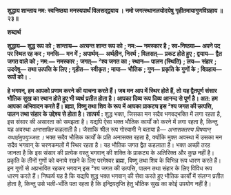 **शुद्धाय शान्ताय नम: स्वनिष्ठया** **मनस्यपार्थं विलसद्द्वयाय ।** **नमो जगत्स्थानलयोदयेषु** **गृहीतमायागुणविग्रहाय ॥ २३॥** 

**शब्दार्थ** 

**शुद्धाय—** **शुद्ध रूप को** **; शान्ताय—** **अत्यन्त शान्त रूप को** **; नम:—** **नमस्कार है** **; स्व-निष्ठया—** **अपने पद पर स्थित रह कर** **;** **मनसि—** **मन में** **; अपार्थम्—** **अर्थहीन, निरर्थ** **; विलसत्—** **प्रकट होते हुए** **; द्वयाय—** **द्वैत जगत वाले को** **; नम:—** **नमस्कार** **;** **जगत्—** **²श्य जगत का** **; स्थान—** **पालन (स्थिति)** **; लय—** **संहार** **; उदयेषु—** **तथा उत्पत्ति के लिए** **; गृहीत—** **स्वीकृत** **; माया—** **भौतिक** **; गुण—** **प्रकृति के गुणों के** **; विग्रहाय—** **रूपों को।** **.** 

**हे भगवन्, हम आपको प्रणाम करने की याचना करते हैं। जब मन आप में स्थिर होते हैं, तो** **यह द्वैतपूर्ण संसार भौतिक सुख का स्थान होते हुए भी व्यर्थ प्रतीत होता है। आपका दिव्य रूप** **दिव्य आनन्द से पूर्ण है। अत: हम आपका अभिवादन करते हैं। ब्रह्मा, विष्णु तथा शिव के रूप** **में आपका प्राकट्य इस ²श्य जगत की उत्पत्ति, पालन तथा संहार के उद्देश्य से होता है।** **तात्पर्य :** शुद्ध भक्त, जिसका मन सदैव भगवद्भक्ति में लगा रहता है, इस संसार की असारता को समझता है। यद्यपि ऐसा भक्त भौतिक कार्यों को करने में लगा रहता है, किन्तु यह अवस्था *अनासक्ति*  कहलाती है। जैसाकि श्रील रूप गोस्वामी ने बताया है— *अनासक्तस्य विषयान् यथार्हमुपयुञ्जत:।* भक्त सदैव भौतिक कार्यों के प्रति अनासक्त रहता है, क्योंकि मुक्त अवस्था में उसका मन सदैव भगवान् के चरणकमलों में स्थिर रहता है। यह भौतिक जगत द्वैत कहलाता है। भक्त अच्छी तरह जानता है कि इस संसार की प्रत्येक वस्तु भगवान् की शक्ति के प्राकट्य के अतिरिक्त और कुछ नहीं है। प्रकृति के तीनों गुणों को बनाये रखने के लिए परमेश्वर ब्रह्मा, विष्णु तथा शिव के विभिन्न रूप धारण करते हैं। इन गुणों से अप्रभावित रहकर भगवान् इस ²श्य जगत की उत्पत्ति, पालन तथा संहार के लिए विविध रूप धारण करते हैं। निष्कर्ष यह है कि यद्यपि शुद्ध भक्त भगवान् की सेवा करते हुए भौतिक कार्यों में संलग्न प्रतीत होता है, किन्तु उसे भली-भाँति पता रहता है कि इन्द्रियतृप्ति हेतु भौतिक सुख का कोई उपयोग नहीं है।  